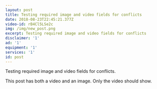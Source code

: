 ```yaml
---
layout: post
title: Testing required image and video fields for conflicts
date: 2018-08-23T22:45:21.377Z
video-id: rB4Cl5LSe2c
img: /img/new_post.png
excerpt: Testing required image and video fields for conflicts
disclaimer: '1'
ad: '1'
equipment: '1'
services: '1'
id: post
---
```

Testing required image and video fields for conflicts.

This post has both a video and an image. Only the video should show.
